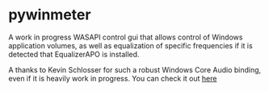 # pywinmeter
A work in progress WASAPI control gui that allows control of Windows application volumes, as well as equalization of specific frequencies if it is detected that EqualizerAPO is installed. 

A thanks to Kevin Schlosser for such a robust Windows Core Audio binding, even if it is heavily work in progress. You can check it out <a href="https://github.com/kdschlosser/pyWinCoreAudio">here</a>
